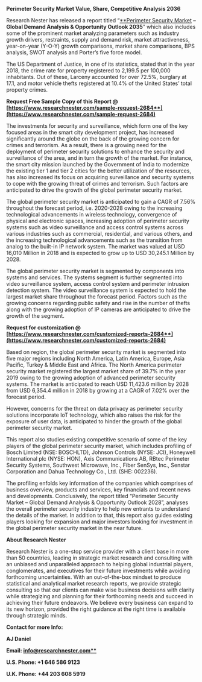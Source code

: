 ﻿**Perimeter Security Market Value, Share, Competitive Analysis 2036**

Research Nester has released a report titled “[**Perimeter Security Market](https://www.researchnester.com/reports/perimeter-security-market/2684) **– Global Demand Analysis & Opportunity Outlook 2035**″ which also includes some of the prominent market analyzing parameters such as industry growth drivers, restraints, supply and demand risk, market attractiveness, year-on-year (Y-O-Y) growth comparisons, market share comparisons, BPS analysis, SWOT analysis and Porter’s five force model.

The US Department of Justice, in one of its statistics, stated that in the year 2018, the crime rate for property registered to 2,199.5 per 100,000 inhabitants. Out of these, Larceny accounted for over 72.5%, burglary at 17.1, and motor vehicle thefts registered at 10.4% of the United States’ total property crimes.

**Request Free Sample Copy of this Report @ [https://www.researchnester.com/sample-request-2684**](https://www.researchnester.com/sample-request-2684)**

The investments for security and surveillance, which form one of the key focused areas in the smart city development project, has increased significantly around the globe on the back of the growing concern for crimes and terrorism. As a result, there is a growing need for the deployment of perimeter security solutions to enhance the security and surveillance of the area, and in turn the growth of the market. For instance, the smart city mission launched by the Government of India to modernize the existing tier 1 and tier 2 cities for the better utilization of the resources, has also increased its focus on acquiring surveillance and security systems to cope with the growing threat of crimes and terrorism. Such factors are anticipated to drive the growth of the global perimeter security market.

The global perimeter security market is anticipated to gain a CAGR of 7.56% throughout the forecast period, i.e. 2020-2028 owing to the increasing technological advancements in wireless technology, convergence of physical and electronic spaces, increasing adoption of perimeter security systems such as video surveillance and access control systems across various industries such as commercial, residential, and various others, and the increasing technological advancements such as the transition from analog to the built-in IP network system. The market was valued at USD 16,010 Million in 2018 and is expected to grow up to USD 30,245.1 Million by 2028.

The global perimeter security market is segmented by components into systems and services. The systems segment is further segmented into video surveillance system, access control system and perimeter intrusion detection system. The video surveillance system is expected to hold the largest market share throughout the forecast period. Factors such as the growing concerns regarding public safety and rise in the number of thefts along with the growing adoption of IP cameras are anticipated to drive the growth of the segment.

**Request for customization @ [https://www.researchnester.com/customized-reports-2684**](https://www.researchnester.com/customized-reports-2684)**

Based on region, the global perimeter security market is segmented into five major regions including North America, Latin America, Europe, Asia Pacific, Turkey & Middle East and Africa. The North America perimeter security market registered the largest market share of 39.7% in the year 2019 owing to the growing adoption of advanced perimeter security systems. The market is anticipated to reach USD 11,423.6 million by 2028 from USD 6,354.4 million in 2018 by growing at a CAGR of 7.02% over the forecast period.

However, concerns for the threat on data privacy as perimeter security solutions incorporate IoT technology, which also raises the risk for the exposure of user data, is anticipated to hinder the growth of the global perimeter security market.

This report also studies existing competitive scenario of some of the key players of the global perimeter security market, which includes profiling of Bosch Limited (NSE: BOSCHLTD), Johnson Controls (NYSE: JCI), Honeywell International plc (NYSE: HON), Axis Communications AB, RBtec Perimeter Security Systems, Southwest Microwave, Inc., Fiber SenSys, Inc., Senstar Corporation and Dahua Technology Co., Ltd. (SHE: 002236).

The profiling enfolds key information of the companies which comprises of business overview, products and services, key financials and recent news and developments. Conclusively, the report titled “Perimeter Security Market – Global Demand Analysis & Opportunity Outlook 2028”, analyses the overall perimeter security industry to help new entrants to understand the details of the market. In addition to that, this report also guides existing players looking for expansion and major investors looking for investment in the global perimeter security market in the near future.

**About Research Nester**

Research Nester is a one-stop service provider with a client base in more than 50 countries, leading in strategic market research and consulting with an unbiased and unparalleled approach to helping global industrial players, conglomerates, and executives for their future investments while avoiding forthcoming uncertainties. With an out-of-the-box mindset to produce statistical and analytical market research reports, we provide strategic consulting so that our clients can make wise business decisions with clarity while strategizing and planning for their forthcoming needs and succeed in achieving their future endeavors. We believe every business can expand to its new horizon, provided the right guidance at the right time is available through strategic minds.

**Contact for more Info:**

**AJ Daniel**

**Email: [info@researchnester.com**](mailto:info@researchnester.com)**

**U.S. Phone: +1 646 586 9123** 

**U.K. Phone: +44 203 608 5919**
